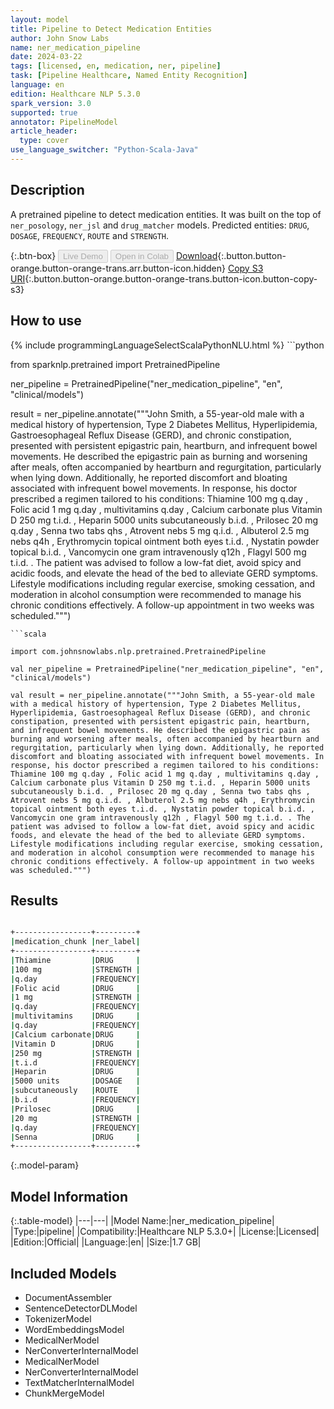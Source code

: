 ```yaml
---
layout: model
title: Pipeline to Detect Medication Entities
author: John Snow Labs
name: ner_medication_pipeline
date: 2024-03-22
tags: [licensed, en, medication, ner, pipeline]
task: [Pipeline Healthcare, Named Entity Recognition]
language: en
edition: Healthcare NLP 5.3.0
spark_version: 3.0
supported: true
annotator: PipelineModel
article_header:
  type: cover
use_language_switcher: "Python-Scala-Java"
---
```


## Description

A pretrained pipeline to detect medication entities. It was built on the top of `ner_posology`, `ner_jsl` and `drug_matcher` models.
Predicted entities: `DRUG`, `DOSAGE`, `FREQUENCY`, `ROUTE` and `STRENGTH`.

{:.btn-box}
<button class="button button-orange" disabled>Live Demo</button>
<button class="button button-orange" disabled>Open in Colab</button>
[Download](https://s3.amazonaws.com/auxdata.johnsnowlabs.com/clinical/models/ner_medication_pipeline_en_5.3.0_3.0_1711109995717.zip){:.button.button-orange.button-orange-trans.arr.button-icon.hidden}
[Copy S3 URI](s3://auxdata.johnsnowlabs.com/clinical/models/ner_medication_pipeline_en_5.3.0_3.0_1711109995717.zip){:.button.button-orange.button-orange-trans.button-icon.button-copy-s3}

## How to use



<div class="tabs-box" markdown="1">
{% include programmingLanguageSelectScalaPythonNLU.html %}
```python

from sparknlp.pretrained import PretrainedPipeline

ner_pipeline = PretrainedPipeline("ner_medication_pipeline", "en", "clinical/models")

result = ner_pipeline.annotate("""John Smith, a 55-year-old male with a medical history of hypertension, Type 2 Diabetes Mellitus, Hyperlipidemia, Gastroesophageal Reflux Disease (GERD), and chronic constipation, presented with persistent epigastric pain, heartburn, and infrequent bowel movements. He described the epigastric pain as burning and worsening after meals, often accompanied by heartburn and regurgitation, particularly when lying down. Additionally, he reported discomfort and bloating associated with infrequent bowel movements. In response, his doctor prescribed a regimen tailored to his conditions: Thiamine 100 mg q.day , Folic acid 1 mg q.day , multivitamins q.day , Calcium carbonate plus Vitamin D 250 mg t.i.d. , Heparin 5000 units subcutaneously b.i.d. , Prilosec 20 mg q.day , Senna two tabs qhs , Atrovent nebs 5 mg q.i.d. , Albuterol 2.5 mg nebs q4h , Erythromycin topical ointment both eyes t.i.d. , Nystatin powder topical b.i.d. ,  Vancomycin one gram intravenously q12h , Flagyl 500 mg t.i.d. . The patient was advised to follow a low-fat diet, avoid spicy and acidic foods, and elevate the head of the bed to alleviate GERD symptoms. Lifestyle modifications including regular exercise, smoking cessation, and moderation in alcohol consumption were recommended to manage his chronic conditions effectively. A follow-up appointment in two weeks was scheduled.""")

```
```scala

import com.johnsnowlabs.nlp.pretrained.PretrainedPipeline

val ner_pipeline = PretrainedPipeline("ner_medication_pipeline", "en", "clinical/models")

val result = ner_pipeline.annotate("""John Smith, a 55-year-old male with a medical history of hypertension, Type 2 Diabetes Mellitus, Hyperlipidemia, Gastroesophageal Reflux Disease (GERD), and chronic constipation, presented with persistent epigastric pain, heartburn, and infrequent bowel movements. He described the epigastric pain as burning and worsening after meals, often accompanied by heartburn and regurgitation, particularly when lying down. Additionally, he reported discomfort and bloating associated with infrequent bowel movements. In response, his doctor prescribed a regimen tailored to his conditions: Thiamine 100 mg q.day , Folic acid 1 mg q.day , multivitamins q.day , Calcium carbonate plus Vitamin D 250 mg t.i.d. , Heparin 5000 units subcutaneously b.i.d. , Prilosec 20 mg q.day , Senna two tabs qhs , Atrovent nebs 5 mg q.i.d. , Albuterol 2.5 mg nebs q4h , Erythromycin topical ointment both eyes t.i.d. , Nystatin powder topical b.i.d. ,  Vancomycin one gram intravenously q12h , Flagyl 500 mg t.i.d. . The patient was advised to follow a low-fat diet, avoid spicy and acidic foods, and elevate the head of the bed to alleviate GERD symptoms. Lifestyle modifications including regular exercise, smoking cessation, and moderation in alcohol consumption were recommended to manage his chronic conditions effectively. A follow-up appointment in two weeks was scheduled.""")

```
</div>

## Results

```bash

+-----------------+---------+
|medication_chunk |ner_label|
+-----------------+---------+
|Thiamine         |DRUG     |
|100 mg           |STRENGTH |
|q.day            |FREQUENCY|
|Folic acid       |DRUG     |
|1 mg             |STRENGTH |
|q.day            |FREQUENCY|
|multivitamins    |DRUG     |
|q.day            |FREQUENCY|
|Calcium carbonate|DRUG     |
|Vitamin D        |DRUG     |
|250 mg           |STRENGTH |
|t.i.d            |FREQUENCY|
|Heparin          |DRUG     |
|5000 units       |DOSAGE   |
|subcutaneously   |ROUTE    |
|b.i.d            |FREQUENCY|
|Prilosec         |DRUG     |
|20 mg            |STRENGTH |
|q.day            |FREQUENCY|
|Senna            |DRUG     |
+-----------------+---------+

```

{:.model-param}
## Model Information

{:.table-model}
|---|---|
|Model Name:|ner_medication_pipeline|
|Type:|pipeline|
|Compatibility:|Healthcare NLP 5.3.0+|
|License:|Licensed|
|Edition:|Official|
|Language:|en|
|Size:|1.7 GB|

## Included Models

- DocumentAssembler
- SentenceDetectorDLModel
- TokenizerModel
- WordEmbeddingsModel
- MedicalNerModel
- NerConverterInternalModel
- MedicalNerModel
- NerConverterInternalModel
- TextMatcherInternalModel
- ChunkMergeModel